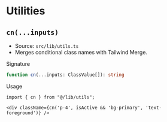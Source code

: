 # Utilities

## `cn(...inputs)`

- Source: `src/lib/utils.ts`
- Merges conditional class names with Tailwind Merge.

Signature
```ts
function cn(...inputs: ClassValue[]): string
```

Usage
```tsx
import { cn } from "@/lib/utils";

<div className={cn('p-4', isActive && 'bg-primary', 'text-foreground')} />
```
